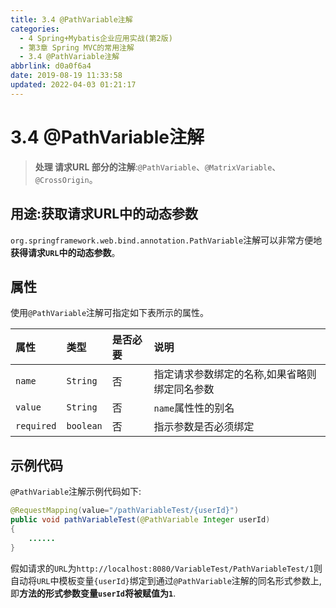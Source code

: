 ```yaml
---
title: 3.4 @PathVariable注解
categories: 
  - 4 Spring+Mybatis企业应用实战(第2版)
  - 第3章 Spring MVC的常用注解
  - 3.4 @PathVariable注解
abbrlink: d0a0f6a4
date: 2019-08-19 11:33:58
updated: 2022-04-03 01:21:17
---
```

# 3.4 @PathVariable注解
> **处理 请求URL 部分的注解**:`@PathVariable`、`@MatrixVariable`、`@CrossOrigin`。

## 用途:获取请求URL中的动态参数
`org.springframework.web.bind.annotation.PathVariable`注解可以非常方便地**获得请求`URL`中的动态参数**。

## 属性
使用`@PathVariable`注解可指定如下表所示的属性。

|属性|类型|是否必要|说明|
|:---|:---|:---|:---|
|`name`|`String`|否|指定请求参数绑定的名称,如果省略则绑定同名参数|
|`value`|`String`|否|`name`属性性的别名|
|`required`|`boolean`|否|指示参数是否必须绑定|

## 示例代码
`@PathVariable`注解示例代码如下:
```java
@RequestMapping(value="/pathVariableTest/{userId}")
public void pathVariableTest(@PathVariable Integer userId)
{
    ......
}
```
假如请求的`URL`为`http://localhost:8080/VariableTest/PathVariableTest/1`则自动将`URL`中模板变量`{userId}`绑定到通过`@PathVariable`注解的同名形式参数上,即**方法的形式参数变量`userId`将被赋值为`1`**.
